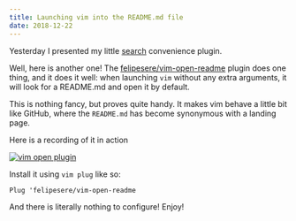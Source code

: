 ```yaml
---
title: Launching vim into the README.md file
date: 2018-12-22
---
```


Yesterday I presented my little [search](https://github.com/felipesere/search) convenience plugin.

Well, here is another one! The [felipesere/vim-open-readme](https://github.com/felipesere/vim-open-readme) plugin does one thing, and it does it well:
when launching `vim` without any extra arguments, it will look for a README.md and open it by default.

This is nothing fancy, but proves quite handy.
It makes vim behave a little bit like GitHub, where the `README.md` has become synonymous with a landing page.

Here is a recording of it in action

[![vim open plugin](https://asciinema.org/a/Aq5biCFht7WtrsK13O0KonRSV.png)](https://asciinema.org/a/Aq5biCFht7WtrsK13O0KonRSV)

Install it using `vim plug` like so:

```vim
Plug 'felipesere/vim-open-readme
```

And there is literally nothing to configure!
Enjoy!
